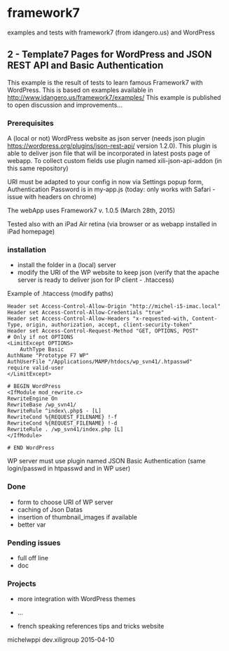 # framework7
examples and tests with framework7 (from idangero.us) and WordPress

## 2 - Template7 Pages for WordPress and JSON REST API and Basic Authentication

This example is the result of tests to learn famous Framework7 with WordPress.
This is based on examples available in http://www.idangero.us/framework7/examples/
This example is published to open discussion and improvements...

### Prerequisites

A (local or not) WordPress website as json server (needs json plugin https://wordpress.org/plugins/json-rest-api/ version 1.2.0).
This plugin is able to deliver json file that will be incorporated in latest posts page of webapp.
To collect custom fields use plugin named xili-json-api-addon (in this same repository)

URI must be adapted to your config in now via Settings popup form, Authentication Password is in my-app.js  (today: only works with Safari - issue with headers on chrome)

The webApp uses Framework7 v. 1.0.5 (March 28th, 2015)

Tested also with an iPad Air retina (via browser or as webapp installed in iPad homepage)

### installation

- install the folder in a (local) server
- modify the URI of the WP website to keep json (verify that the apache server is ready to deliver json for IP client - .htaccess)

Example of .htaccess (modify paths)
```
Header set Access-Control-Allow-Origin "http://michel-i5-imac.local"
Header set Access-Control-Allow-Credentials "true"
Header set Access-Control-Allow-Headers "x-requested-with, Content-Type, origin, authorization, accept, client-security-token"
Header set Access-Control-Request-Method "GET, OPTIONS, POST"
# Only if not OPTIONS
<LimitExcept OPTIONS>
    AuthType Basic
AuthName "Prototype F7 WP"
AuthUserFile "/Applications/MAMP/htdocs/wp_svn41/.htpasswd"
require valid-user
</LimitExcept>

# BEGIN WordPress
<IfModule mod_rewrite.c>
RewriteEngine On
RewriteBase /wp_svn41/
RewriteRule ^index\.php$ - [L]
RewriteCond %{REQUEST_FILENAME} !-f
RewriteCond %{REQUEST_FILENAME} !-d
RewriteRule . /wp_svn41/index.php [L]
</IfModule>

# END WordPress
```
WP server must use plugin named JSON Basic Authentication (same login/passwd in htpasswd and in WP user)

### Done

- form to choose URI of WP server
- caching of Json Datas
- insertion of thumbnail_images if available
- better var

### Pending issues

- full off line
- doc

### Projects

- more integration with WordPress themes
- ...

- french speaking references tips and tricks website

michelwppi dev.xiligroup 2015-04-10